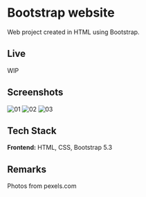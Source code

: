 # Bootstrap website

Web project created in HTML using Bootstrap.

## Live

WIP

## Screenshots

![01](https://user-images.githubusercontent.com/34206142/222810832-81049588-87a1-425b-b428-3d45155db058.JPG)
![02](https://user-images.githubusercontent.com/34206142/222810863-140cf796-b8ce-4503-b757-da0d081424db.JPG)
![03](https://user-images.githubusercontent.com/34206142/222810870-cd70a250-12f3-4a2e-b06d-eac7bbcea1e1.JPG)


## Tech Stack

**Frontend:** HTML, CSS, Bootstrap 5.3

## Remarks
Photos from pexels.com


